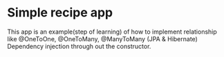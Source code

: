 # Simple recipe app 
This app is an example(step of learning) of how to implement relationship like @OneToOne, @OneToMany, @ManyToMany (JPA & Hibernate)
Dependency injection through out the constructor.
